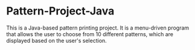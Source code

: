 # Pattern-Project-Java
 This is a Java-based pattern printing project. It is a menu-driven program that allows the user to choose from 10 different patterns, which are displayed based on the user's selection.
